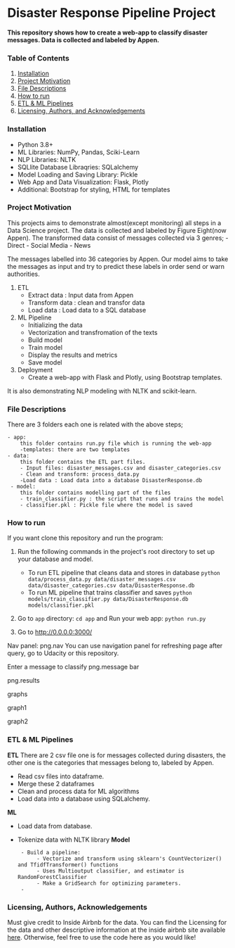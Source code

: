 # Disaster Response Pipeline Project
**This repository shows how to create a web-app to classify disaster messages.
Data is collected and labeled by Appen.**

### Table of Contents

1. [Installation](#installation)
2. [Project Motivation](#motivation)
3. [File Descriptions](#files)
4. [How to run](#run)
5. [ETL & ML Pipelines](#model)
6. [Licensing, Authors, and Acknowledgements](#licensing)

### Installation <a name="installation"></a>
- Python 3.8+
- ML Libraries: NumPy, Pandas, Sciki-Learn
- NLP Libraries: NLTK
- SQLlite Database Libraqries: SQLalchemy
- Model Loading and Saving Library: Pickle
- Web App and Data Visualization: Flask, Plotly
- Additional: Bootstrap for styling, HTML for templates


### Project Motivation<a name="motivation"></a>
This projects aims to demonstrate almost(except monitoring) all steps in a Data Science project.
The data is collected and labeled by Figure Eight(now Appen). The transformed data consist of messages collected via 3 genres;
    - Direct
    - Social Media
    - News
    
The messages labelled into 36 categories by Appen.
Our model aims to take the messages as input and try to predict these labels in order send or warn authorities.

1. ETL
    - Extract data : Input data from Appen
    - Transform data : clean  and transfor data
    - Load data : Load data to a SQL database
2. ML Pipeline
    - Initializing the data
    - Vectorization and transfromation of the texts
    - Build model
    - Train model
    - Display the results and metrics
    - Save model
3. Deployment 
    - Create a web-app with Flask and Plotly, using Bootstrap templates.

It is also demonstrating NLP modeling with NLTK and scikit-learn.


### File Descriptions <a name="files"></a>

There are 3 folders each one is related with the above steps;

    - app:
        this folder contains run.py file which is running the web-app
        -templates: there are two templates
    - data:
        this folder contains the ETL part files.
        - Input files: disaster_messages.csv and disaster_categories.csv
        - Clean and transform: process_data.py
        -Load data : Load data into a database DisasterResponse.db
     - model:
        this folder contains modelling part of the files
        - train_classifier.py : the script that runs and trains the model
        - classifier.pkl : Pickle file where the model is saved
        

### How to run <a name="run"></a>

If you want clone this repository and run the program:

1. Run the following commands in the project's root directory to set up your database and model.

    - To run ETL pipeline that cleans data and stores in database
        `python data/process_data.py data/disaster_messages.csv data/disaster_categories.csv data/DisasterResponse.db`
    - To run ML pipeline that trains classifier and saves
        `python models/train_classifier.py data/DisasterResponse.db models/classifier.pkl`

2. Go to `app` directory: `cd app` and Run your web app: `python run.py`

3. Go to http://0.0.0.0:3000/

Nav panel:
png.nav
You can use navigation panel for refreshing page after query, go to Udacity or this repository.

Enter a message to classify
png.message bar

png.results

graphs

graph1

graph2
### ETL & ML Pipelines <a name="model"></a>
**ETL**
There are 2 csv file one is for messages collected during disasters, the other one is the categories that messages belong to, labeled by Appen.

- Read csv files into dataframe.
- Merge these 2 dataframes
- Clean and process data for ML algorithms
- Load data into a database using SQLalchemy.

**ML**
- Load data from database.
- Tokenize data with NLTK library
    **Model**
       
       - Build a pipeline:
            - Vectorize and transform using sklearn's CountVectorizer() and TfidfTransformer() functions
            - Uses Multioutput classifier, and estimator is RandomForestClassifier
            - Make a GridSearch for optimizing parameters.
       -  
 



### Licensing, Authors, Acknowledgements<a name="licensing"></a>

Must give credit to Inside Airbnb for the data.  You can find the Licensing for the data and other descriptive information at the inside airbnb site available [here](http://insideairbnb.com/get-the-data.html).  Otherwise, feel free to use the code here as you would like! 


